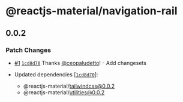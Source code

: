 # @reactjs-material/navigation-rail

## 0.0.2

### Patch Changes

- [#1](https://github.com/ceopaludetto/react-material/pull/1) [`1cd8d70`](https://github.com/ceopaludetto/react-material/commit/1cd8d70d6d689efd6399e5e274979e7c15f02b75) Thanks [@ceopaludetto](https://github.com/ceopaludetto)! - Add changesets

- Updated dependencies [[`1cd8d70`](https://github.com/ceopaludetto/react-material/commit/1cd8d70d6d689efd6399e5e274979e7c15f02b75)]:
  - @reactjs-material/tailwindcss@0.0.2
  - @reactjs-material/utilities@0.0.2
